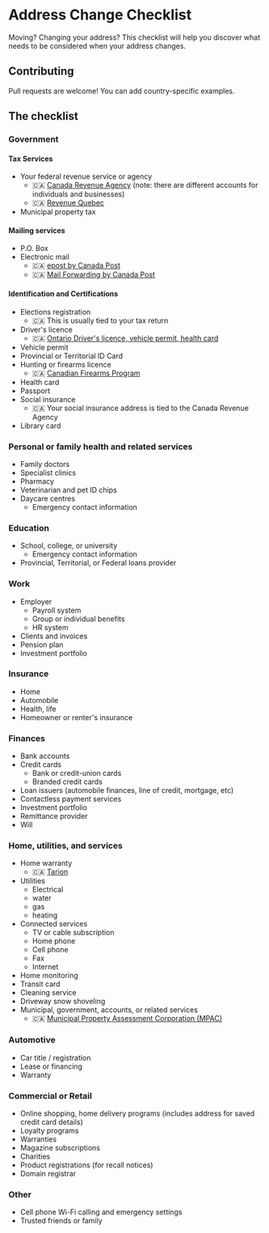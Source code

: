 # Address Change Checklist

Moving? Changing your address? This checklist will help you discover what needs to be considered when your address changes.

## Contributing

Pull requests are welcome! You can add country-specific examples.

## The checklist

### Government

#### Tax Services

- Your federal revenue service or agency
  - 🇨🇦 [Canada Revenue Agency](https://www.canada.ca/en/revenue-agency/) (note: there are different accounts for individuals and businesses)
  - 🇨🇦 [Revenue Quebec](https://www.revenuquebec.ca/)
- Municipal property tax

#### Mailing services

- P.O. Box
- Electronic mail
  - 🇨🇦 [epost by Canada Post](https://www.canadapost.ca/cpc/en/personal/receiving/manage-mail/epost.page)
  - 🇨🇦 [Mail Forwarding by Canada Post](https://www.canadapost.ca/cpc/en/personal/receiving/manage-mail/mail-forwarding.page)

#### Identification and Certifications

- Elections registration
  - 🇨🇦 This is usually tied to your tax return
- Driver's licence
  - 🇨🇦 [Ontario Driver's licence, vehicle permit, health card](https://www.ontario.ca/page/change-address-drivers-licence-vehicle-permit-and-health-card)
- Vehicle permit
- Provincial or Territorial ID Card
- Hunting or firearms licence
  - 🇨🇦 [Canadian Firearms Program](https://www.rcmp-grc.gc.ca/en/firearms/contact-the-canadian-firearms-program)
- Health card
- Passport
- Social insurance
  - 🇨🇦 Your social insurance address is tied to the Canada Revenue Agency
- Library card

### Personal or family health and related services

- Family doctors
- Specialist clinics
- Pharmacy
- Veterinarian and pet ID chips
- Daycare centres
  - Emergency contact information

### Education

- School, college, or university
  - Emergency contact information
- Provincial, Territorial, or Federal loans provider

### Work

- Employer
  - Payroll system
  - Group or individual benefits
  - HR system
- Clients and invoices
- Pension plan
- Investment portfolio

### Insurance

- Home
- Automobile
- Health, life
- Homeowner or renter's insurance

### Finances

- Bank accounts
- Credit cards
  - Bank or credit-union cards
  - Branded credit cards
- Loan issuers (automobile finances, line of credit, mortgage, etc)
- Contactless payment services
- Investment portfolio
- Remittance provider
- Will

### Home, utilities, and services

- Home warranty
  - 🇨🇦 [Tarion](https://www.tarion.com/)
- Utilities
  - Electrical
  - water
  - gas
  - heating
- Connected services
  - TV or cable subscription
  - Home phone
  - Cell phone
  - Fax
  - Internet
- Home monitoring
- Transit card
- Cleaning service
- Driveway snow shoveling
- Municipal, government, accounts, or related services
  - 🇨🇦 [Municipal Property Assessment Corporation (MPAC)](https://www.tarion.com/)

### Automotive

- Car title / registration
- Lease or financing
- Warranty

### Commercial or Retail

- Online shopping, home delivery programs (includes address for saved credit card details)
- Loyalty programs
- Warranties
- Magazine subscriptions
- Charities
- Product registrations (for recall notices)
- Domain registrar

### Other

- Cell phone Wi-Fi calling and emergency settings
- Trusted friends or family
